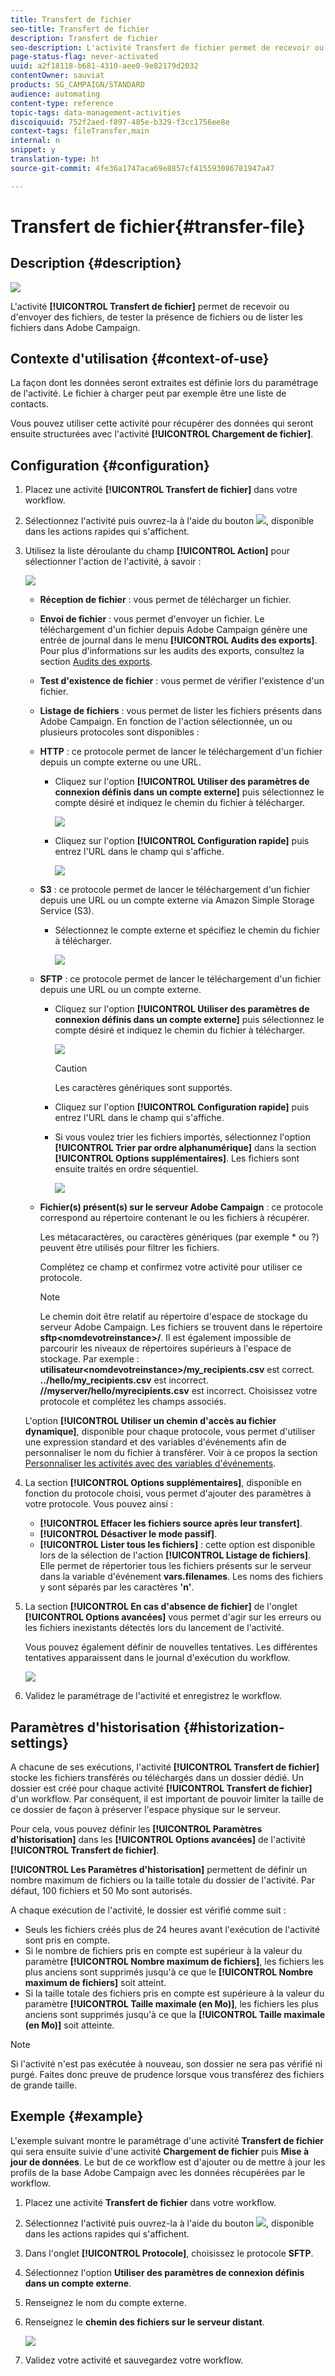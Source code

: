 ```yaml
---
title: Transfert de fichier
seo-title: Transfert de fichier
description: Transfert de fichier
seo-description: L'activité Transfert de fichier permet de recevoir ou d'envoyer des fichiers, de tester la présence de fichiers ou de lister les fichiers dans Adobe Campaign.
page-status-flag: never-activated
uuid: a2f18118-b681-4310-aee0-9e82179d2032
contentOwner: sauviat
products: SG_CAMPAIGN/STANDARD
audience: automating
content-type: reference
topic-tags: data-management-activities
discoiquuid: 752f2aed-f897-485e-b329-f3cc1756ee8e
context-tags: fileTransfer,main
internal: n
snippet: y
translation-type: ht
source-git-commit: 4fe36a1747aca69e8857cf415593086781947a47

---
```



# Transfert de fichier{#transfer-file}

## Description {#description}

![](assets/file_transfer.png)

L'activité **[!UICONTROL Transfert de fichier]** permet de recevoir ou d'envoyer des fichiers, de tester la présence de fichiers ou de lister les fichiers dans Adobe Campaign.

## Contexte d'utilisation {#context-of-use}

La façon dont les données seront extraites est définie lors du paramétrage de l'activité. Le fichier à charger peut par exemple être une liste de contacts.

Vous pouvez utiliser cette activité pour récupérer des données qui seront ensuite structurées avec l'activité **[!UICONTROL Chargement de fichier]**.

## Configuration {#configuration}

1. Placez une activité **[!UICONTROL Transfert de fichier]** dans votre workflow.
1. Sélectionnez l'activité puis ouvrez-la à l'aide du bouton ![](assets/edit_darkgrey-24px.png), disponible dans les actions rapides qui s'affichent.
1. Utilisez la liste déroulante du champ **[!UICONTROL Action]** pour sélectionner l'action de l'activité, à savoir :

   ![](assets/wkf_file_transfer_01.png)

   * **Réception de fichier** : vous permet de télécharger un fichier.
   * **Envoi de fichier** : vous permet d'envoyer un fichier. Le téléchargement d'un fichier depuis Adobe Campaign génère une entrée de journal dans le menu **[!UICONTROL Audits des exports]**. Pour plus d'informations sur les audits des exports, consultez la section [Audits des exports](../../administration/using/auditing-export-logs.md).
   * **Test d'existence de fichier** : vous permet de vérifier l'existence d'un fichier.
   * **Listage de fichiers** : vous permet de lister les fichiers présents dans Adobe Campaign.
   En fonction de l'action sélectionnée, un ou plusieurs protocoles sont disponibles :

   * **HTTP** : ce protocole permet de lancer le téléchargement d'un fichier depuis un compte externe ou une URL.

      * Cliquez sur l'option **[!UICONTROL Utiliser des paramètres de connexion définis dans un compte externe]** puis sélectionnez le compte désiré et indiquez le chemin du fichier à télécharger.

         ![](assets/wkf_file_transfer_03.png)

      * Cliquez sur l'option **[!UICONTROL Configuration rapide]** puis entrez l'URL dans le champ qui s'affiche.

         ![](assets/wkf_file_transfer_04.png)
   * **S3** : ce protocole permet de lancer le téléchargement d'un fichier depuis une URL ou un compte externe via Amazon Simple Storage Service (S3).

      * Sélectionnez le compte externe et spécifiez le chemin du fichier à télécharger.

         ![](assets/wkf_file_transfer_08.png)
   * **SFTP** : ce protocole permet de lancer le téléchargement d'un fichier depuis une URL ou un compte externe.

      * Cliquez sur l'option **[!UICONTROL Utiliser des paramètres de connexion définis dans un compte externe]** puis sélectionnez le compte désiré et indiquez le chemin du fichier à télécharger.

         ![](assets/wkf_file_transfer_07.png)

         >[!CAUTION]
         >
         >Les caractères génériques sont supportés.

      * Cliquez sur l'option **[!UICONTROL Configuration rapide]** puis entrez l'URL dans le champ qui s'affiche.
      * Si vous voulez trier les fichiers importés, sélectionnez l'option **[!UICONTROL Trier par ordre alphanumérique]** dans la section **[!UICONTROL Options supplémentaires]**. Les fichiers sont ensuite traités en ordre séquentiel.

         ![](assets/wkf_file_transfer_sort.png)
   * **Fichier(s) présent(s) sur le serveur Adobe Campaign** : ce protocole correspond au répertoire contenant le ou les fichiers à récupérer.

      Les métacaractères, ou caractères génériques (par exemple * ou ?) peuvent être utilisés pour filtrer les fichiers.

      Complétez ce champ et confirmez votre activité pour utiliser ce protocole.

      >[!NOTE]
      >
      >Le chemin doit être relatif au répertoire d'espace de stockage du serveur Adobe Campaign. Les fichiers se trouvent dans le répertoire **sftp&lt;nomdevotreinstance&gt;/**. Il est également impossible de parcourir les niveaux de répertoires supérieurs à l'espace de stockage. Par exemple : **utilisateur&lt;nomdevotreinstance&gt;/my_recipients.csv** est correct. **../hello/my_recipients.csv** est incorrect. **//myserver/hello/myrecipients.csv** est incorrect.
   Choisissez votre protocole et complétez les champs associés.

   L'option **[!UICONTROL Utiliser un chemin d'accès au fichier dynamique]**, disponible pour chaque protocole, vous permet d'utiliser une expression standard et des variables d'événements afin de personnaliser le nom du fichier à transférer. Voir à ce propos la section [Personnaliser les activités avec des variables d'événements](../../automating/using/calling-a-workflow-with-external-parameters.md#customizing-activities-with-events-variables).

1. La section **[!UICONTROL Options supplémentaires]**, disponible en fonction du protocole choisi, vous permet d'ajouter des paramètres à votre protocole. Vous pouvez ainsi :

   * **[!UICONTROL Effacer les fichiers source après leur transfert]**.
   * **[!UICONTROL Désactiver le mode passif]**.
   * **[!UICONTROL Lister tous les fichiers]** : cette option est disponible lors de la sélection de l'action **[!UICONTROL Listage de fichiers]**. Elle permet de répertorier tous les fichiers présents sur le serveur dans la variable d'événement **vars.filenames**. Les noms des fichiers y sont séparés par les caractères **'n'**.

1. La section **[!UICONTROL En cas d'absence de fichier]** de l'onglet **[!UICONTROL Options avancées]** vous permet d'agir sur les erreurs ou les fichiers inexistants détectés lors du lancement de l'activité.

   Vous pouvez également définir de nouvelles tentatives. Les différentes tentatives apparaissent dans le journal d'exécution du workflow.

   ![](assets/wkf_file_transfer_09.png)

1. Validez le paramétrage de l'activité et enregistrez le workflow.

## Paramètres d'historisation   {#historization-settings}

A chacune de ses exécutions, l'activité **[!UICONTROL Transfert de fichier]** stocke les fichiers transférés ou téléchargés dans un dossier dédié. Un dossier est créé pour chaque activité **[!UICONTROL Transfert de fichier]** d'un workflow. Par conséquent, il est important de pouvoir limiter la taille de ce dossier de façon à préserver l'espace physique sur le serveur.

Pour cela, vous pouvez définir les **[!UICONTROL Paramètres d'historisation]** dans les **[!UICONTROL Options avancées]** de l'activité **[!UICONTROL Transfert de fichier]**.

**[!UICONTROL Les Paramètres d'historisation]** permettent de définir un nombre maximum de fichiers ou la taille totale du dossier de l'activité. Par défaut, 100 fichiers et 50 Mo sont autorisés.

A chaque exécution de l'activité, le dossier est vérifié comme suit :

* Seuls les fichiers créés plus de 24 heures avant l'exécution de l'activité sont pris en compte.
* Si le nombre de fichiers pris en compte est supérieur à la valeur du paramètre **[!UICONTROL Nombre maximum de fichiers]**, les fichiers les plus anciens sont supprimés jusqu'à ce que le **[!UICONTROL Nombre maximum de fichiers]** soit atteint.
* Si la taille totale des fichiers pris en compte est supérieure à la valeur du paramètre **[!UICONTROL Taille maximale (en Mo)]**, les fichiers les plus anciens sont supprimés jusqu'à ce que la **[!UICONTROL Taille maximale (en Mo)]** soit atteinte.

>[!NOTE]
Si l'activité n'est pas exécutée à nouveau, son dossier ne sera pas vérifié ni purgé. Faites donc preuve de prudence lorsque vous transférez des fichiers de grande taille.

## Exemple {#example}

L'exemple suivant montre le paramétrage d'une activité **Transfert de fichier** qui sera ensuite suivie d'une activité **Chargement de fichier** puis **Mise à jour de données**. Le but de ce workflow est d'ajouter ou de mettre à jour les profils de la base Adobe Campaign avec les données récupérées par le workflow.

1. Placez une activité **Transfert de fichier** dans votre workflow.
1. Sélectionnez l'activité puis ouvrez-la à l'aide du bouton ![](assets/edit_darkgrey-24px.png), disponible dans les actions rapides qui s'affichent.
1. Dans l'onglet **[!UICONTROL Protocole]**, choisissez le protocole **SFTP**.
1. Sélectionnez l'option **Utiliser des paramètres de connexion définis dans un compte externe**.
1. Renseignez le nom du compte externe.
1. Renseignez le **chemin des fichiers sur le serveur distant**.

   ![](assets/wkf_file_transfer_07.png)

1. Validez votre activité et sauvegardez votre workflow.

